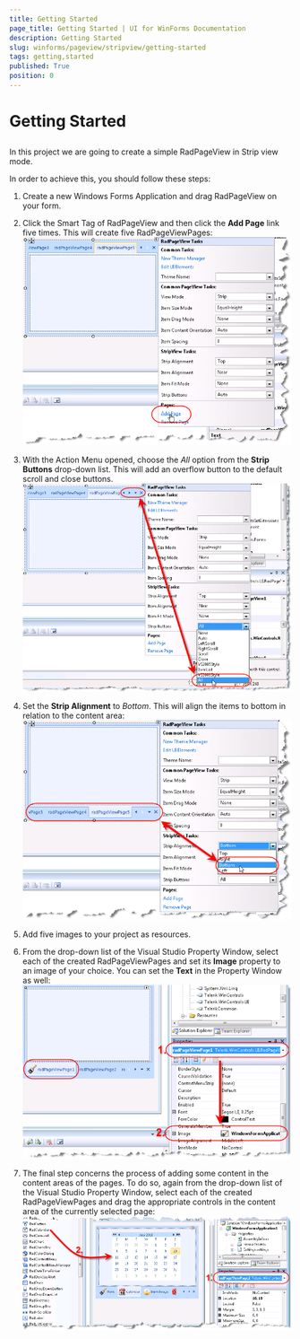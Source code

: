 ```yaml
---
title: Getting Started
page_title: Getting Started | UI for WinForms Documentation
description: Getting Started
slug: winforms/pageview/stripview/getting-started
tags: getting,started
published: True
position: 0
---
```


# Getting Started



## 

In this project we are going to create a simple RadPageView in Strip view mode.

In order to achieve this, you should follow these steps:

1. Create a new Windows Forms Application and drag RadPageView on your form.
            

1. Click the Smart Tag of RadPageView and then click the __Add Page__ link five times.
              This will create five RadPageViewPages:
            ![](images/pageview-stripview-getting-started001.png)

1. With the Action Menu opened, choose the *All* option from the __Strip Buttons__ drop-down list.
              This will add an overflow button to the default scroll and close buttons.
            ![](images/pageview-stripview-getting-started002.png)

1. Set the __Strip Alignment__ to *Bottom*. This will align the items to bottom in relation to the content area:
            ![](images/pageview-stripview-getting-started003.png)

1. Add five images to your project as resources.
            

1. From the drop-down list of the Visual Studio Property Window, select each of the created RadPageViewPages and set
              its __Image__ property to an image of your choice. You can set the __Text__ in the Property Window as well:
            ![](images/pageview-stripview-getting-started004.png)

1. The final step concerns the process of adding some content in the content areas of the pages. To do so, again from the drop-down list of the Visual
              Studio Property Window, select each of the created RadPageViewPages and drag the appropriate controls in the content area of the currently selected page:
            ![](images/pageview-stripview-getting-started005.png)
